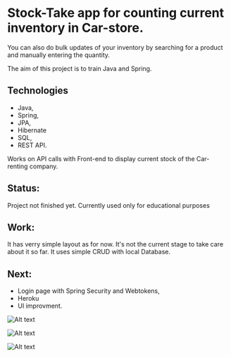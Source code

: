 # Stock-Take app for counting current inventory in Car-store.


You can also do bulk updates of your inventory by searching for a product and manually entering the quantity.

The aim of this project is to train Java and Spring. 

## Technologies
- Java,
- Spring,
- JPA,
- Hibernate
- SQL, 
- REST API.

Works on API calls with Front-end to display current stock of the Car-renting company.

## Status: 
Project not finished yet. Currently used only  for educational purposes

## Work: 

It has verry simple layout as for now. It's not the current stage to take care about it so far. It uses simple CRUD with local Database. 

## Next: 
- Login page with Spring Security and Webtokens,
- Heroku
- UI improvment. 

![Alt text](https://user-images.githubusercontent.com/57062670/110820167-25bcda80-828f-11eb-89be-427c2e7a246a.png)

![Alt text](https://user-images.githubusercontent.com/57062670/110820500-72081a80-828f-11eb-8942-204e75aab3b6.png)


![Alt text](https://user-images.githubusercontent.com/57062670/110843464-9d4b3380-82a8-11eb-8677-98f3a3b61af3.png)
